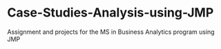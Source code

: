 # Case-Studies-Analysis-using-JMP
Assignment and projects for the MS in Business Analytics program using JMP
